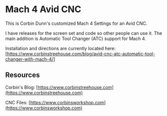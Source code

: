 # Mach 4 Avid CNC
 
This is Corbin Dunn's customized Mach 4 Settings for an Avid CNC.

I have releases for the screen set and code so other people can use it. The main addition is Automatic Tool Changer (ATC) support for Mach 4.

Installation and directions are currently located here: 
[https://www.corbinstreehouse.com/blog/avid-cnc-atc-automatic-tool-changer-with-mach-4/]

## Resources

Corbin's Blog: [https://www.corbinstreehouse.com](https://www.corbinstreehouse.com)

CNC Files: [https://www.corbinsworkshop.com](https://www.corbinsworkshop.com)

